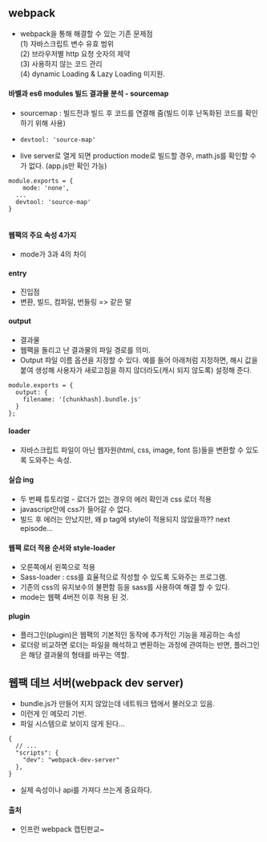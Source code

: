 ## webpack
- webpack을 통해 해결할 수 있는 기존 문제점  
  (1) 자바스크립트 변수 유효 범위  
  (2) 브라우저별 http 요청 숫자의 제약  
  (3) 사용하지 않는 코드 관리  
  (4) dynamic Loading & Lazy Loading 미지원.
       
  
#### 바벨과 es6 modules 빌드 결과물 분석 - sourcemap
- sourcemap : 빌드전과 빌드 후 코드를 연결해 줌(빌드 이후 난독화된 코드를 확인하기 위해 사용) 
 - `devtool: 'source-map'` 

- live server로 열게 되면 production mode로 빌드할 경우, math.js를 확인할 수가 없다. (app.js만 확인 가능) 
   
```
module.exports = {
	mode: 'none',
  ...
  devtool: 'source-map'
}  
  
```
  
#### 웹팩의 주요 속성 4가지
- mode가 3과 4의 차이

#### entry
- 진입점
- 변환, 빌드, 컴파일, 번들링 => 같은 말 

#### output
- 결과물
- 웹팩을 돌리고 난 결과물의 파일 경로를 의미. 
- Output 파일 이름 옵션을 지정할 수 있다. 예를 들어 아래처럼 지정하면, 해시 값을 붙여 생성해 사용자가 새로고침을 하지 않더라도(캐시 되지 않도록) 설정해 준다. 
   
```
module.exports = {
  output: {
    filename: '[chunkhash].bundle.js'
  }
};
```
  
#### loader
- 자바스크립트 파일이 아닌 웹자원(html, css, image, font 등)들을 변환할 수 있도록 도와주는 속성. 

#### 실습 ing
- 두 번째 튜토리얼 - 로더가 없는 경우의 에러 확인과 css 로더 적용
- javascript안에 css가 들어갈 수 없다. 
- 빌드 후 에러는 안났지만, 왜 p tag에 style이 적용되지 않았을까?? next episode... 
  
#### 웹팩 로더 적용 순서와 style-loader
- 오른쪽에서 왼쪽으로 적용
- Sass-loader : css를 효율적으로 작성할 수 있도록 도와주는 프로그램. 
- 기존의 css의 유지보수의 불편함 등을 sass를 사용하여 해결 할 수 있다. 
- mode는 웹팩 4버전 이후 적용 된 것. 
   
#### plugin
- 플러그인(plugin)은 웹팩의 기본적인 동작에 추가적인 기능을 제공하는 속성
-  로더랑 비교하면 로더는 파일을 해석하고 변환하는 과정에 관여하는 반면, 플러그인은 해당 결과물의 형태를 바꾸는 역할. 

## 웹팩 데브 서버(webpack dev server)
- bundle.js가 만들어 지지 않았는데 네트워크 탭에서 불러오고 있음. 
- 이런게 인 메모리 기반. 
- 파일 시스템으로 보이지 않게 된다... 
  
```
{
  // ...
  "scripts": {
    "dev": "webpack-dev-server"
  },
}
```
  
- 실제 속성이나 api를 가져다 쓰는게 중요하다. 
  
#### 출처
- 인프런 webpack 캡틴판교~
   
